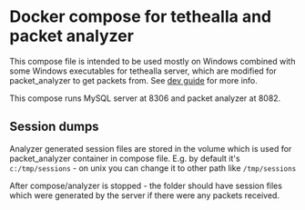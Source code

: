 # Docker compose for tethealla and packet analyzer

This compose file is intended to be used mostly on Windows combined with some Windows 
executables for tethealla server, which are modified for packet_analyzer to get packets from.
See [dev guide](https://github.com/dcrodman/archon/wiki/Developer's-Guide) for more info.

This compose runs MySQL server at 8306 and packet analyzer at 8082.

## Session dumps

Analyzer generated session files are stored in the volume which 
is used for packet_analyzer container in compose file.
E.g. by default it's `c:/tmp/sessions` - on unix you can change it to other path like `/tmp/sessions`

After compose/analyzer is stopped - the folder should have session files which were generated 
by the server if there were any packets received.
